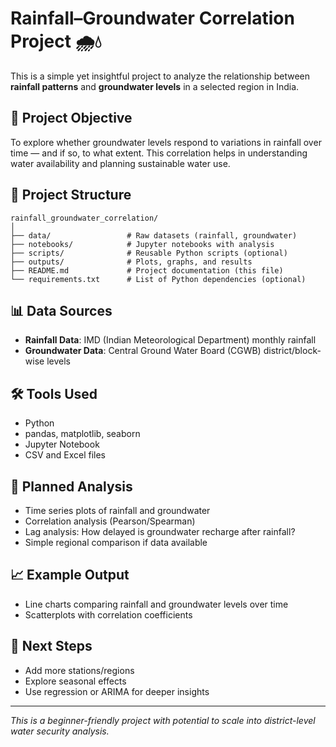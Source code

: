 # Rainfall–Groundwater Correlation Project 🌧️💧

This is a simple yet insightful project to analyze the relationship between **rainfall patterns** and **groundwater levels** in a selected region in India.

## 🧠 Project Objective

To explore whether groundwater levels respond to variations in rainfall over time — and if so, to what extent. This correlation helps in understanding water availability and planning sustainable water use.

## 📁 Project Structure
```text
rainfall_groundwater_correlation/
│
├── data/                 # Raw datasets (rainfall, groundwater)
├── notebooks/            # Jupyter notebooks with analysis
├── scripts/              # Reusable Python scripts (optional)
├── outputs/              # Plots, graphs, and results
├── README.md             # Project documentation (this file)
└── requirements.txt      # List of Python dependencies (optional)
```


## 📊 Data Sources

- **Rainfall Data**: IMD (Indian Meteorological Department) monthly rainfall
- **Groundwater Data**: Central Ground Water Board (CGWB) district/block-wise levels

## 🛠️ Tools Used

- Python
- pandas, matplotlib, seaborn
- Jupyter Notebook
- CSV and Excel files

## 🔬 Planned Analysis

- Time series plots of rainfall and groundwater
- Correlation analysis (Pearson/Spearman)
- Lag analysis: How delayed is groundwater recharge after rainfall?
- Simple regional comparison if data available

## 📈 Example Output

- Line charts comparing rainfall and groundwater levels over time
- Scatterplots with correlation coefficients

## 🧩 Next Steps

- Add more stations/regions
- Explore seasonal effects
- Use regression or ARIMA for deeper insights

---

*This is a beginner-friendly project with potential to scale into district-level water security analysis.*


